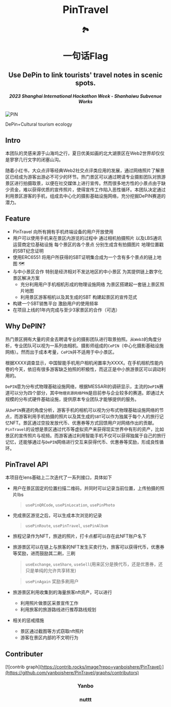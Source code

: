 <h1 align="center">
  <span style="font-size: 32px;">PinTravel</span>
</h1>

<h2 align="center">
  🏞️
</h2>

<h1 align="center">
  一句话Flag
</h1>

<h2 align="center">
  Use DePin to link tourists' travel notes in scenic spots.
</h2>


<h5 align="center">
  2023 Shanghai International Hackathon Week - Shanhaiwu Subvenue Works
</h5>


![PIN](https://github.com/yanboishere/PinTravel/assets/76860915/5bbc70f3-0930-486d-a990-54377293fe50)

DePin+Cultural tourism ecology




## Intro
本团队的灵感来源于山海坞之行，夏日优美如画的北大湖景区在Web2世界却仅仅是寥寥几行文字的闭塞山沟。

随着小红书，大众点评等经典Web2社交点评类应用的发展，通过网络照片了解景区已经成为游客出游必不可少的环节。热门景区可以通过聘请专业摄影团队对旅游景区进行拍摄取景，以便在社交媒体上进行宣传。然而很多地方性的小景点由于缺少资金，难以获得优质的宣传照片，使得宣传工作陷入恶性循环。本团队决定通过利用景区游客的手机，组成去中心化的摄影基础设施网络，充分挖掘DePIN赛道的潜力。



## Feature

- PinTravel 向所有拥有手机终端设备的用户开放使用
- 用户可以使用手机来在景区内游览的过程中 通过相机拍摄照片 以及LBS通讯运营商定位基础设施 每个景区的各个景点 分别生成含有拍摄图片 地理位置戳的SBT纪念证明
- 使用ERC6551 将用户所获得的SBT证明集合成为一个含有多个景点的链上地图 🗺️
- 与中小景区合作 特别是经济相对不发达地区的中小景区 为其提供链上数字化景区解决方案
  - 充分利用用户手机相机形成的物理设施网络 为景区搭建起一套链上景区照片地图
  - 利用景区游客相机以及其生成的SBT 构建起景区的宣传范式
- 构建一个SBT销售平台 激励用户的使用频率
- 在项目上线的1年内完成与至少3家景区的合作（可选）


## Why DePIN?
热门景区拥有大量的资金去聘请专业的摄影团队进行取景拍照。从`Web3`的角度分析，专业团队可以视为一系列由相机、摄影师组成的`CePIN`（中心化摄影基础设施网络）。然而出于成本考量，`CePIN`并不适用于中小景区。

根据XXXX调查显示，中国智能手机用户相机闲置率为XXXX。在手机相机性能内卷的今天，依旧有很多游客缺乏拍照的积极性，而这正是中小旅游景区可以调动利用的。

`DePIN`意为分布式物理基础设施网络，根据MESSARI的调研显示，主流的`DePIN`赛道可以分为四个部分，其中`物理资源网络PRN`是目前参与企业较多的赛道。即通过大规模的分布式硬件基础设施，提供原本专业团队才能够提供的服务。

从`DePIN`赛道的角度分析，游客手机的相机可以视为分布式物理基础设施网络的节点，而游客利用手机拍摄的照片以及其生成的`SBT`可以作为独属于每个人的旅行记忆NFT。景区通过空投发放代币、优惠券等方式回馈用户对网络作出的贡献。`PinTravel`的设想是景区通过代币等虚拟资产来获得现实世界中有形的资产，比如景区的宣传照片与视频。而游客通过利用智能手机不仅可以获得独属于自己的旅行记忆，还能够通过与`DePIN`网络进行交互来获得代币、优惠券等奖励，形成良性循环。

## PinTravel API
本项目在lens基础上二次迭代了一系列接口，具体如下
- 用户在景区固定的位置扫描二维码，并同时可以记录当前位置，上传拍摄的照片lbs
  > `usePinQRCode`, `usePinLocation`, `usePinPhoto`
- 完成景区游览之后，可以生成本次浏览的记录
  > `usePinRoute`, `usePinTravel`, `usePinAlbum`
- 旅程记录作为NFT，旅途的照片，打卡点都可以存在此NFT账户名下 
- 旅游景区可以在链上与旅客的NFT发生买卖行为，旅客可以获得代币，优惠券等奖励，进而鼓励其二刷，三刷
  > `useExchange`, `useShare`, `useSell`(用来区分是换代币，还是优惠券，还只是单纯的允许共享转发)

  > `usePinAgain` 奖励多刷用户
- 旅游景区利用收集到的海量旅客nft资产，可以进行
  - 利用照片做景区采景宣传工作
  - 利用旅客的旅游路线进行推荐路线规划
- 相关的惩戒措施
  - 景区通过截图等方式窃取nft照片
  - 游客在景区内部的不文明行为

## Contributer


[![contrib graph](https://contrib.rocks/image?repo=yanboishere/PinTravel）](https://github.com/yanboishere/PinTravel/graphs/contributors)



<h3 align="center">
  Yanbo
</h3>





<h3 align="center">
  nuttt
</h3>




